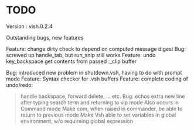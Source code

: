 # TODO

Version : vish.0.2.4

Outstanding bugs, new features

Feature:  change dirty check to depend on computed message digest
Bug: screwed up handle_tab, but run_snip still works
Feature: undo key_backspace get contents from passed :_clip buffer

Bug: introduced new problem in shutdown.vsh, having to do with  prompt mode
Feature: Syntax checker for .vsh buffers
Feature: complete coding of undo/redo:
> handle backspace, forward delete,    ... etc.
Bug: echos extra new line after typing search term and returning to vip mode
> Also occurs in Command mode
Make com, when raised in commander, be able to return to previous mode
Make Vsh able to set variables in global environment, w/o requireing global expression

